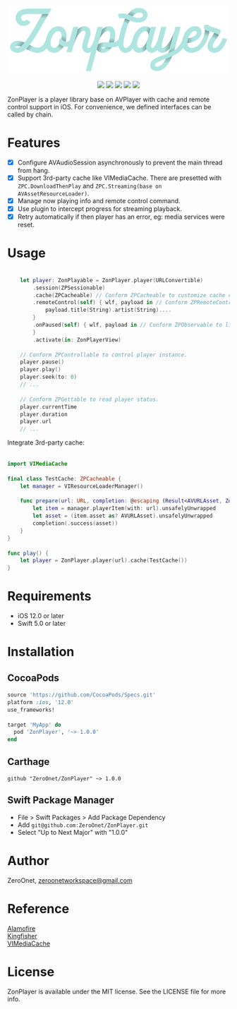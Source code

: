 <p align="center">
<img src="images/logo.png" alt="ZonPlayer" title="ZonPlayer" width="500"/>
</p>

<p align="center">
<a href="https://github.com/ZeroOnet/ZonPlayer/actions/workflows/build.yaml"><img src="https://github.com/ZeroOnet/ZonPlayer/actions/workflows/build.yaml/badge.svg"></a>
<a href="https://cocoapods.org/pods/ZonPlayer"><img src="http://img.shields.io/cocoapods/v/ZonPlayer.svg?style=flat"></a>
<a href="https://github.com/ZeroOnet/ZonPlayer"><img src="https://img.shields.io/badge/Carthage-compatible-brightgreen.svg"></a>
<a href="https://swift.org/package-manager/"><img src="https://img.shields.io/badge/SwiftPM-compatible-brightgreen.svg"></a>
<a href="https://raw.githubusercontent.com/ZeroOnet/ZonPlayer/master/LICENSE"><img src="https://img.shields.io/badge/license-MIT-black"></a>
</p>

ZonPlayer is a player library base on AVPlayer with cache and remote control support in iOS. For convenience, we defined interfaces can be called by chain.

# Features

- [x] Configure AVAudioSession asynchronously to prevent the main thread from hang.
- [x] Support 3rd-party cache like VIMediaCache. There are presetted with `ZPC.DownloadThenPlay` and `ZPC.Streaming(base on AVAssetResourceLoader)`.
- [x] Manage now playing info and remote control command.
- [x] Use plugin to intercept progress for streaming playback.
- [x] Retry automatically if then player has an error, eg: media services were reset.

# Usage

```swift

    let player: ZonPlayable = ZonPlayer.player(URLConvertible)
        .session(ZPSessionable)
        .cache(ZPCacheable) // Conform ZPCacheable to customize cache category.
        .remoteControl(self) { wlf, payload in // Conform ZPRemoteControllable to customize background playback controller.
            payload.title(String).artist(String)....
        }
        .onPaused(self) { wlf, payload in // Conform ZPObservable to listen player.
        }
        .activate(in: ZonPlayerView)

    // Conform ZPControllable to control player instance.
    player.pause()
    player.play()
    player.seek(to: 0)
    // ...

    // Conform ZPGettable to read player status.
    player.currentTime
    player.duration
    player.url
    // ...

```

Integrate 3rd-party cache:

```swift

import VIMediaCache

final class TestCache: ZPCacheable {
    let manager = VIResourceLoaderManager()

    func prepare(url: URL, completion: @escaping (Result<AVURLAsset, ZonPlayer.Error>) -> Void) {
        let item = manager.playerItem(with: url).unsafelyUnwrapped
        let asset = (item.asset as? AVURLAsset).unsafelyUnwrapped
        completion(.success(asset))
    }
}

func play() {
    let player = ZonPlayer.player(url).cache(TestCache())
}

```

# Requirements

- iOS 12.0 or later
- Swift 5.0 or later

# Installation

## CocoaPods

```ruby
source 'https://github.com/CocoaPods/Specs.git'
platform :ios, '12.0'
use_frameworks!

target 'MyApp' do
  pod 'ZonPlayer', '~> 1.0.0'
end

```

## Carthage

```
github "ZeroOnet/ZonPlayer" ~> 1.0.0
```

## Swift Package Manager
- File > Swift Packages > Add Package Dependency
- Add `git@github.com:ZeroOnet/ZonPlayer.git`
- Select "Up to Next Major" with "1.0.0"

# Author

ZeroOnet, zeroonetworkspace@gmail.com

# Reference
[Alamofire](https://github.com/Alamofire/Alamofire)<br>
[Kingfisher](https://github.com/onevcat/Kingfisher)<br>
[VIMediaCache](https://github.com/vitoziv/VIMediaCache)<br>

# License

ZonPlayer is available under the MIT license. See the LICENSE file for more info.
